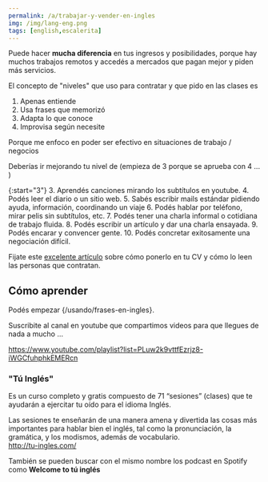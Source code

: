 ```yaml
---
permalink: /a/trabajar-y-vender-en-ingles
img: /img/lang-eng.png
tags: [english,escalerita]
---
```


Puede hacer __mucha diferencia__ en tus ingresos y posibilidades, porque hay muchos trabajos remotos y accedés a mercados que pagan mejor y piden más servicios. 

El concepto de "niveles" que uso para contratar y que pido en las clases es

1. Apenas entiende
2. Usa frases que memorizó
3. Adapta lo que conoce
4. Improvisa según necesite

Porque me enfoco en poder ser efectivo en situaciones de trabajo / negocios

Deberías ir mejorando tu nivel de (empieza de 3 porque se aprueba con 4 ... )

{:start="3"}
3. Aprendés canciones mirando los subtítulos en youtube.
4. Podés leer el diario o un sitio web.
5. Sabés escribir mails estándar pidiendo ayuda, información, coordinando un viaje
6. Podés hablar por teléfono, mirar pelis sin subtítulos, etc.
7. Podés tener una charla informal o cotidiana de trabajo fluida.
8. Podés escribir un artículo y dar una charla ensayada.
9. Podés encarar y convencer gente.
10. Podés concretar exitosamente una negociación difícil.

Fijate este [excelente artículo](https://medium.com/@mariana_riva/nivel-de-ingl%C3%A9s-en-el-cv-72ccd28bfa18) sobre cómo ponerlo en tu CV y cómo lo leen las personas que contratan.

## Cómo aprender

Podés empezar {/usando/frases-en-ingles}.

Suscribite al canal en youtube que compartimos videos para que llegues de nada a mucho ...

<https://www.youtube.com/playlist?list=PLuw2k9vttfEzrjz8-iWGCfuhphkEMERcn>


### __"Tú Inglés"__

Es un curso completo y gratis compuesto de 71 “sesiones” (clases) que te ayudarán a ejercitar tu oído para el idioma Inglés. 

Las sesiones te enseñarán de una manera amena y divertida las cosas más importantes para hablar bien el inglés, 
tal como la pronunciación, la gramática, y los modismos, además de vocabulario.  
<http://tu-ingles.com/>

También se pueden buscar con el mismo nombre los podcast en Spotify como **Welcome to tú inglés**
